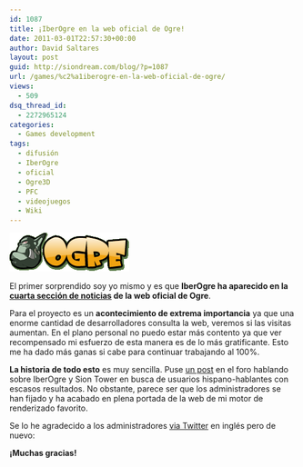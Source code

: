 ```yaml
---
id: 1087
title: ¡IberOgre en la web oficial de Ogre!
date: 2011-03-01T22:57:30+00:00
author: David Saltares
layout: post
guid: http://siondream.com/blog/?p=1087
url: /games/%c2%a1iberogre-en-la-web-oficial-de-ogre/
views:
  - 509
dsq_thread_id:
  - 2272965124
categories:
  - Games development
tags:
  - difusión
  - IberOgre
  - oficial
  - Ogre3D
  - PFC
  - videojuegos
  - Wiki
---
```


![ogre-logo.gif](/img/wp/ogre-logo.gif)

El primer sorprendido soy yo mismo y es que **IberOgre ha aparecido en la [cuarta sección de noticias](http://www.ogre3d.org/2011/03/01/ogre-news-4) de la web oficial de Ogre**.

Para el proyecto es un **acontecimiento de extrema importancia** ya que una enorme cantidad de desarrolladores consulta la web, veremos si las visitas aumentan. En el plano personal no puedo estar más contento ya que ver recompensado mi esfuerzo de esta manera es de lo más gratificante. Esto me ha dado más ganas si cabe para continuar trabajando al 100%.

**La historia de todo esto** es muy sencilla. Puse [un post](http://www.ogre3d.org/forums/viewtopic.php?f=5&t=63225) en el foro hablando sobre IberOgre y Sion Tower en busca de usuarios hispano-hablantes con escasos resultados. No obstante, parece ser que los administradores se han fijado y ha acabado en plena portada de la web de mi motor de renderizado favorito.

Se lo he agradecido a los administradores [via Twitter](http://twitter.com/#!/IberOgre/status/42679479751016448) en inglés pero de nuevo:

**¡Muchas gracias!**